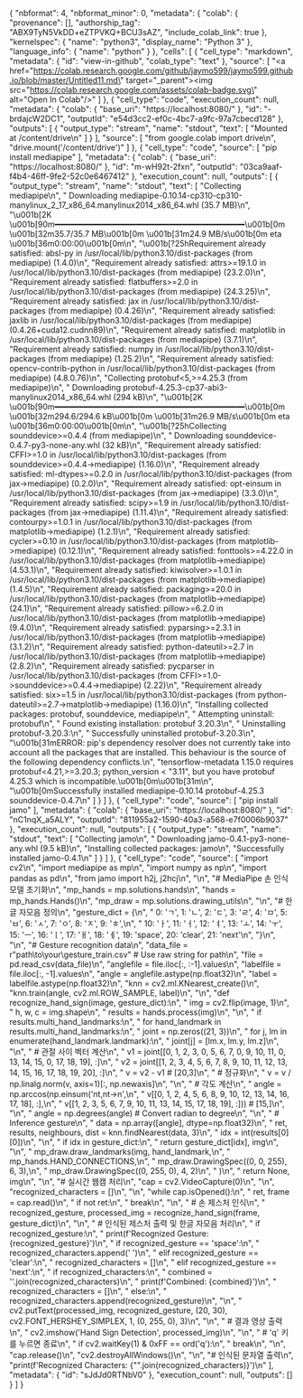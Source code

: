 {
  "nbformat": 4,
  "nbformat_minor": 0,
  "metadata": {
    "colab": {
      "provenance": [],
      "authorship_tag": "ABX9TyN5VkDD+eZTPVKQ+BCU3sAZ",
      "include_colab_link": true
    },
    "kernelspec": {
      "name": "python3",
      "display_name": "Python 3"
    },
    "language_info": {
      "name": "python"
    }
  },
  "cells": [
    {
      "cell_type": "markdown",
      "metadata": {
        "id": "view-in-github",
        "colab_type": "text"
      },
      "source": [
        "<a href=\"https://colab.research.google.com/github/jaymo599/jaymo599.github.io/blob/master/Untitled11.md\" target=\"_parent\"><img src=\"https://colab.research.google.com/assets/colab-badge.svg\" alt=\"Open In Colab\"/></a>"
      ]
    },
    {
      "cell_type": "code",
      "execution_count": null,
      "metadata": {
        "colab": {
          "base_uri": "https://localhost:8080/"
        },
        "id": "-brdajcW2DC1",
        "outputId": "e54d3cc2-ef0c-4bc7-a9fc-97a7cbecd128"
      },
      "outputs": [
        {
          "output_type": "stream",
          "name": "stdout",
          "text": [
            "Mounted at /content/drive\n"
          ]
        }
      ],
      "source": [
        "from google.colab import drive\n",
        "drive.mount('/content/drive')"
      ]
    },
    {
      "cell_type": "code",
      "source": [
        "pip install mediapipe"
      ],
      "metadata": {
        "colab": {
          "base_uri": "https://localhost:8080/"
        },
        "id": "m-wH92t-2fxn",
        "outputId": "03ca9aaf-f4b4-46ff-9fe2-52c0e6467412"
      },
      "execution_count": null,
      "outputs": [
        {
          "output_type": "stream",
          "name": "stdout",
          "text": [
            "Collecting mediapipe\n",
            "  Downloading mediapipe-0.10.14-cp310-cp310-manylinux_2_17_x86_64.manylinux2014_x86_64.whl (35.7 MB)\n",
            "\u001b[2K     \u001b[90m━━━━━━━━━━━━━━━━━━━━━━━━━━━━━━━━━━━━━━━━\u001b[0m \u001b[32m35.7/35.7 MB\u001b[0m \u001b[31m24.9 MB/s\u001b[0m eta \u001b[36m0:00:00\u001b[0m\n",
            "\u001b[?25hRequirement already satisfied: absl-py in /usr/local/lib/python3.10/dist-packages (from mediapipe) (1.4.0)\n",
            "Requirement already satisfied: attrs>=19.1.0 in /usr/local/lib/python3.10/dist-packages (from mediapipe) (23.2.0)\n",
            "Requirement already satisfied: flatbuffers>=2.0 in /usr/local/lib/python3.10/dist-packages (from mediapipe) (24.3.25)\n",
            "Requirement already satisfied: jax in /usr/local/lib/python3.10/dist-packages (from mediapipe) (0.4.26)\n",
            "Requirement already satisfied: jaxlib in /usr/local/lib/python3.10/dist-packages (from mediapipe) (0.4.26+cuda12.cudnn89)\n",
            "Requirement already satisfied: matplotlib in /usr/local/lib/python3.10/dist-packages (from mediapipe) (3.7.1)\n",
            "Requirement already satisfied: numpy in /usr/local/lib/python3.10/dist-packages (from mediapipe) (1.25.2)\n",
            "Requirement already satisfied: opencv-contrib-python in /usr/local/lib/python3.10/dist-packages (from mediapipe) (4.8.0.76)\n",
            "Collecting protobuf<5,>=4.25.3 (from mediapipe)\n",
            "  Downloading protobuf-4.25.3-cp37-abi3-manylinux2014_x86_64.whl (294 kB)\n",
            "\u001b[2K     \u001b[90m━━━━━━━━━━━━━━━━━━━━━━━━━━━━━━━━━━━━━━━━\u001b[0m \u001b[32m294.6/294.6 kB\u001b[0m \u001b[31m26.9 MB/s\u001b[0m eta \u001b[36m0:00:00\u001b[0m\n",
            "\u001b[?25hCollecting sounddevice>=0.4.4 (from mediapipe)\n",
            "  Downloading sounddevice-0.4.7-py3-none-any.whl (32 kB)\n",
            "Requirement already satisfied: CFFI>=1.0 in /usr/local/lib/python3.10/dist-packages (from sounddevice>=0.4.4->mediapipe) (1.16.0)\n",
            "Requirement already satisfied: ml-dtypes>=0.2.0 in /usr/local/lib/python3.10/dist-packages (from jax->mediapipe) (0.2.0)\n",
            "Requirement already satisfied: opt-einsum in /usr/local/lib/python3.10/dist-packages (from jax->mediapipe) (3.3.0)\n",
            "Requirement already satisfied: scipy>=1.9 in /usr/local/lib/python3.10/dist-packages (from jax->mediapipe) (1.11.4)\n",
            "Requirement already satisfied: contourpy>=1.0.1 in /usr/local/lib/python3.10/dist-packages (from matplotlib->mediapipe) (1.2.1)\n",
            "Requirement already satisfied: cycler>=0.10 in /usr/local/lib/python3.10/dist-packages (from matplotlib->mediapipe) (0.12.1)\n",
            "Requirement already satisfied: fonttools>=4.22.0 in /usr/local/lib/python3.10/dist-packages (from matplotlib->mediapipe) (4.53.1)\n",
            "Requirement already satisfied: kiwisolver>=1.0.1 in /usr/local/lib/python3.10/dist-packages (from matplotlib->mediapipe) (1.4.5)\n",
            "Requirement already satisfied: packaging>=20.0 in /usr/local/lib/python3.10/dist-packages (from matplotlib->mediapipe) (24.1)\n",
            "Requirement already satisfied: pillow>=6.2.0 in /usr/local/lib/python3.10/dist-packages (from matplotlib->mediapipe) (9.4.0)\n",
            "Requirement already satisfied: pyparsing>=2.3.1 in /usr/local/lib/python3.10/dist-packages (from matplotlib->mediapipe) (3.1.2)\n",
            "Requirement already satisfied: python-dateutil>=2.7 in /usr/local/lib/python3.10/dist-packages (from matplotlib->mediapipe) (2.8.2)\n",
            "Requirement already satisfied: pycparser in /usr/local/lib/python3.10/dist-packages (from CFFI>=1.0->sounddevice>=0.4.4->mediapipe) (2.22)\n",
            "Requirement already satisfied: six>=1.5 in /usr/local/lib/python3.10/dist-packages (from python-dateutil>=2.7->matplotlib->mediapipe) (1.16.0)\n",
            "Installing collected packages: protobuf, sounddevice, mediapipe\n",
            "  Attempting uninstall: protobuf\n",
            "    Found existing installation: protobuf 3.20.3\n",
            "    Uninstalling protobuf-3.20.3:\n",
            "      Successfully uninstalled protobuf-3.20.3\n",
            "\u001b[31mERROR: pip's dependency resolver does not currently take into account all the packages that are installed. This behaviour is the source of the following dependency conflicts.\n",
            "tensorflow-metadata 1.15.0 requires protobuf<4.21,>=3.20.3; python_version < \"3.11\", but you have protobuf 4.25.3 which is incompatible.\u001b[0m\u001b[31m\n",
            "\u001b[0mSuccessfully installed mediapipe-0.10.14 protobuf-4.25.3 sounddevice-0.4.7\n"
          ]
        }
      ]
    },
    {
      "cell_type": "code",
      "source": [
        "pip install jamo"
      ],
      "metadata": {
        "colab": {
          "base_uri": "https://localhost:8080/"
        },
        "id": "nC1nqX_a5ALY",
        "outputId": "811955a2-1590-40a3-a568-e7f0006b9037"
      },
      "execution_count": null,
      "outputs": [
        {
          "output_type": "stream",
          "name": "stdout",
          "text": [
            "Collecting jamo\n",
            "  Downloading jamo-0.4.1-py3-none-any.whl (9.5 kB)\n",
            "Installing collected packages: jamo\n",
            "Successfully installed jamo-0.4.1\n"
          ]
        }
      ]
    },
    {
      "cell_type": "code",
      "source": [
        "import cv2\n",
        "import mediapipe as mp\n",
        "import numpy as np\n",
        "import pandas as pd\n",
        "from jamo import h2j, j2hcj\n",
        "\n",
        "# MediaPipe 손 인식 모델 초기화\n",
        "mp_hands = mp.solutions.hands\n",
        "hands = mp_hands.Hands()\n",
        "mp_draw = mp.solutions.drawing_utils\n",
        "\n",
        "# 한글 자모음 정의\n",
        "gesture_dict = {\n",
        "    0: 'ㄱ', 1: 'ㄴ', 2: 'ㄷ', 3: 'ㄹ', 4: 'ㅁ', 5: 'ㅂ', 6: 'ㅅ', 7: 'ㅇ', 8: 'ㅈ', 9: 'ㅎ',\n",
        "    10: 'ㅏ', 11: 'ㅓ', 12: 'ㅕ', 13: 'ㅗ', 14: 'ㅜ', 15: 'ㅡ', 16: 'ㅣ', 17: 'ㅐ', 18: 'ㅔ', 19: 'space', 20: 'clear', 21: 'next'\n",
        "}\n",
        "\n",
        "# Gesture recognition data\n",
        "data_file = r\"path\\to\\your\\gesture_train.csv\"  # Use raw string for path\n",
        "file = pd.read_csv(data_file)\n",
        "anglefile = file.iloc[:, :-1].values\n",
        "labelfile = file.iloc[:, -1].values\n",
        "angle = anglefile.astype(np.float32)\n",
        "label = labelfile.astype(np.float32)\n",
        "knn = cv2.ml.KNearest_create()\n",
        "knn.train(angle, cv2.ml.ROW_SAMPLE, label)\n",
        "\n",
        "def recognize_hand_sign(image, gesture_dict):\n",
        "    img = cv2.flip(image, 1)\n",
        "    h, w, c = img.shape\n",
        "    results = hands.process(img)\n",
        "\n",
        "    if results.multi_hand_landmarks:\n",
        "        for hand_landmark in results.multi_hand_landmarks:\n",
        "            joint = np.zeros((21, 3))\n",
        "            for j, lm in enumerate(hand_landmark.landmark):\n",
        "                joint[j] = [lm.x, lm.y, lm.z]\n",
        "\n",
        "            # 관절 사이 벡터 계산\n",
        "            v1 = joint[[0, 1, 2, 3, 0, 5, 6, 7, 0, 9, 10, 11, 0, 13, 14, 15, 0, 17, 18, 19], :]\n",
        "            v2 = joint[[1, 2, 3, 4, 5, 6, 7, 8, 9, 10, 11, 12, 13, 14, 15, 16, 17, 18, 19, 20], :]\n",
        "            v = v2 - v1  # [20,3]\n",
        "            # 정규화\n",
        "            v = v / np.linalg.norm(v, axis=1)[:, np.newaxis]\n",
        "\n",
        "            # 각도 계산\n",
        "            angle = np.arccos(np.einsum('nt,nt->n',\n",
        "                                        v[[0, 1, 2, 4, 5, 6, 8, 9, 10, 12, 13, 14, 16, 17, 18], :],\n",
        "                                        v[[1, 2, 3, 5, 6, 7, 9, 10, 11, 13, 14, 15, 17, 18, 19], :]))  # [15,]\n",
        "\n",
        "            angle = np.degrees(angle)  # Convert radian to degree\n",
        "\n",
        "            # Inference gesture\n",
        "            data = np.array([angle], dtype=np.float32)\n",
        "            ret, results, neighbours, dist = knn.findNearest(data, 3)\n",
        "            idx = int(results[0][0])\n",
        "\n",
        "            if idx in gesture_dict:\n",
        "                return gesture_dict[idx], img\n",
        "\n",
        "            mp_draw.draw_landmarks(img, hand_landmark,\n",
        "                                   mp_hands.HAND_CONNECTIONS,\n",
        "                                   mp_draw.DrawingSpec((0, 0, 255), 6, 3),\n",
        "                                   mp_draw.DrawingSpec((0, 255, 0), 4, 2)\n",
        "                                   )\n",
        "    return None, img\n",
        "\n",
        "# 실시간 웹캠 처리\n",
        "cap = cv2.VideoCapture(0)\n",
        "\n",
        "recognized_characters = []\n",
        "\n",
        "while cap.isOpened():\n",
        "    ret, frame = cap.read()\n",
        "    if not ret:\n",
        "        break\n",
        "\n",
        "    # 손 제스처 인식\n",
        "    recognized_gesture, processed_img = recognize_hand_sign(frame, gesture_dict)\n",
        "\n",
        "    # 인식된 제스처 출력 및 한글 자모음 처리\n",
        "    if recognized_gesture:\n",
        "        print(f'Recognized Gesture: {recognized_gesture}')\n",
        "        if recognized_gesture == 'space':\n",
        "            recognized_characters.append(' ')\n",
        "        elif recognized_gesture == 'clear':\n",
        "            recognized_characters = []\n",
        "        elif recognized_gesture == 'next':\n",
        "            if recognized_characters:\n",
        "                combined = ''.join(recognized_characters)\n",
        "                print(f'Combined: {combined}')\n",
        "                recognized_characters = []\n",
        "        else:\n",
        "            recognized_characters.append(recognized_gesture)\n",
        "\n",
        "        cv2.putText(processed_img, recognized_gesture, (20, 30), cv2.FONT_HERSHEY_SIMPLEX, 1, (0, 255, 0), 3)\n",
        "\n",
        "    # 결과 영상 출력\n",
        "    cv2.imshow('Hand Sign Detection', processed_img)\n",
        "\n",
        "    # 'q' 키를 누르면 종료\n",
        "    if cv2.waitKey(1) & 0xFF == ord('q'):\n",
        "        break\n",
        "\n",
        "cap.release()\n",
        "cv2.destroyAllWindows()\n",
        "\n",
        "# 인식된 문자열 출력\n",
        "print(f'Recognized Characters: {\"\".join(recognized_characters)}')\n"
      ],
      "metadata": {
        "id": "sJdJd0RTNbV0"
      },
      "execution_count": null,
      "outputs": []
    }
  ]
}
